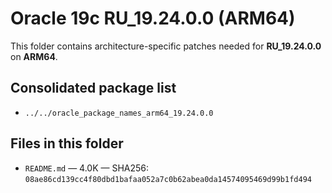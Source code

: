 # Oracle 19c RU_19.24.0.0 (ARM64)

This folder contains architecture-specific patches needed for **RU_19.24.0.0** on **ARM64**.

## Consolidated package list

- `../../oracle_package_names_arm64_19.24.0.0`

## Files in this folder

- `README.md` — 4.0K — SHA256: `08ae86cd139cc4f80dbd1bafaa052a7c0b62abea0da14574095469d99b1fd494`
